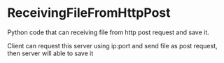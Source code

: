 # ReceivingFileFromHttpPost
Python code that can receiving file from http post request and save it.

Client can request this server using ip:port and send file as post request, then server will able to save it
